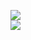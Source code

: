 [![](https://img.shields.io/badge/Made%20With-Github%20Spray-lightgrey.svg?style=for-the-badge&logo=github)](https://github.com/Annihil/github-spray#2233)  
[![](https://i.imgur.com/2DrTn0Z.gif)](https://github.com/Annihil/github-spray)
